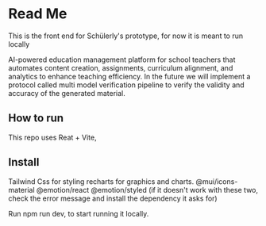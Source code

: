 # Read Me

This is the front end for Schülerly's prototype, for now it is meant to run locally

AI-powered education management platform for school teachers that automates content creation, assignments, curriculum alignment, and analytics to enhance teaching efficiency. In the future we will implement a protocol called multi model verification pipeline to verify the validity and accuracy of the generated material.

## How to run
This repo uses Reat + Vite,

## Install 

Tailwind Css for styling
recharts for graphics and charts.
@mui/icons-material
@emotion/react @emotion/styled (if it doesn't work with these two, check the error message and install the dependency it asks for)


Run npm run dev, to start running it locally.

